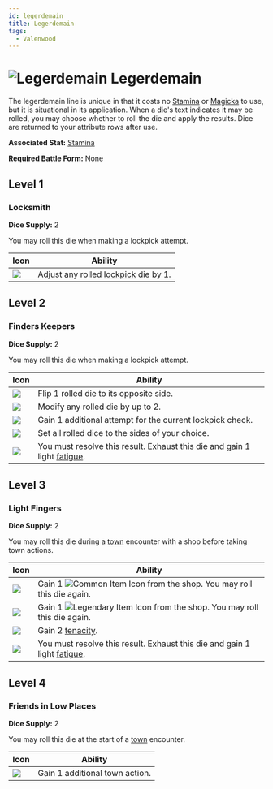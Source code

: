 ```yaml
---
id: legerdemain
title: Legerdemain
tags:
  - Valenwood
---
```


# <img src="/icons/skills/legerdemain/icon.png" alt="Legerdemain" className="icon-svg" /> Legerdemain

The legerdemain line is unique in that it costs no [Stamina](/docs/adventurer/stats/stamina) or [Magicka](/docs/adventurer/stats/magicka) to use, but it is situational in its application. When a die's text indicates it may be rolled, you may choose whether to roll the die and apply the results. Dice are returned to your attribute rows after use.

**Associated Stat:** [Stamina](/docs/adventurer/stats/stamina)

**Required Battle Form:** None

## Level 1

### Locksmith

**Dice Supply:** 2

You may roll this die when making a lockpick attempt.

| Icon                                                                         | Ability                                                            |
| ---------------------------------------------------------------------------- | ------------------------------------------------------------------ |
| <img src="/icons/skills/legerdemain/locksmith.png" className="skill-icon" /> | Adjust any rolled [lockpick](/docs/glossary/lockpicking) die by 1. |

## Level 2

### Finders Keepers

**Dice Supply:** 2

You may roll this die when making a lockpick attempt.

| Icon                                                                                 | Ability                                                                                            |
| ------------------------------------------------------------------------------------ | -------------------------------------------------------------------------------------------------- |
| <img src="/icons/skills/legerdemain/finders-keepers-1.png" className="skill-icon" /> | Flip 1 rolled die to its opposite side.                                                            |
| <img src="/icons/skills/legerdemain/finders-keepers-2.png" className="skill-icon" /> | Modify any rolled die by up to 2.                                                                  |
| <img src="/icons/skills/legerdemain/finders-keepers-3.png" className="skill-icon" /> | Gain 1 additional attempt for the current lockpick check.                                          |
| <img src="/icons/skills/legerdemain/finders-keepers-4.png" className="skill-icon" /> | Set all rolled dice to the sides of your choice.                                                   |
| <img src="/icons/skills/legerdemain/finders-keepers-5.png" className="skill-icon" /> | You must resolve this result. Exhaust this die and gain 1 light [fatigue](/docs/glossary/fatigue). |

## Level 3

### Light Fingers

**Dice Supply:** 2

You may roll this die during a [town](/docs/campaign/day/encounter-phase/town) encounter with a shop before taking town actions.

| Icon                                                                               | Ability                                                                                                                                   |
| ---------------------------------------------------------------------------------- | ----------------------------------------------------------------------------------------------------------------------------------------- |
| <img src="/icons/skills/legerdemain/light-fingers-1.png" className="skill-icon" /> | Gain 1 <img src="/icons/common-item.svg" alt="Common Item Icon" className="icon-svg" /> from the shop. You may roll this die again.       |
| <img src="/icons/skills/legerdemain/light-fingers-2.png" className="skill-icon" /> | Gain 1 <img src="/icons/legendary-item.svg" alt="Legendary Item Icon" className="icon-svg" /> from the shop. You may roll this die again. |
| <img src="/icons/skills/legerdemain/light-fingers-3.png" className="skill-icon" /> | Gain 2 [tenacity](/docs/glossary/tenacity).                                                                                               |
| <img src="/icons/skills/legerdemain/light-fingers-4.png" className="skill-icon" /> | You must resolve this result. Exhaust this die and gain 1 light [fatigue](/docs/glossary/fatigue).                                        |

## Level 4

### Friends in Low Places

**Dice Supply:** 2

You may roll this die at the start of a [town](/docs/campaign/day/encounter-phase/town) encounter.

| Icon                                                                                     | Ability                        |
| ---------------------------------------------------------------------------------------- | ------------------------------ |
| <img src="/icons/skills/legerdemain/friends-in-low-places.png" className="skill-icon" /> | Gain 1 additional town action. |
